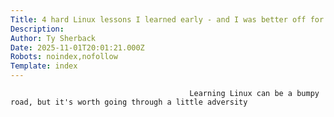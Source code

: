 ```yaml
---
Title: 4 hard Linux lessons I learned early - and I was better off for it
Description: 
Author: Ty Sherback
Date: 2025-11-01T20:01:21.000Z
Robots: noindex,nofollow
Template: index
---
```


                                            Learning Linux can be a bumpy road, but it's worth going through a little adversity
                                        